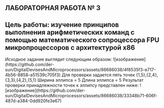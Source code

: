 <h2>ЛАБОРАТОРНАЯ РАБОТА № 3 </h2>
<h2>Цель работы: изучение принципов выполнения арифметических команд с помощью математического сопроцессора FPU микропроцессоров с архитектурой x86 </h2>
Исходное задание выглядит следующим образом: 
![изображение](https://github.com/der-sun/DigitalDevisesAndMicroprocessors/assets/86686038/4f8535f3-e717-4b56-8858-a51539c705f3)
Для проверки задается пять точек {1,5},{2,4},{3,3},{4,2},{5,1}
Ширина эллипса = 5
Длина эллипса = 5
Результат проверки принадлежности точек к эллипсу представлен нижe:
![изображение](https://github.com/der-sun/DigitalDevisesAndMicroprocessors/assets/86686038/33348b71-606f-487d-a384-0dd920fe3e67)

